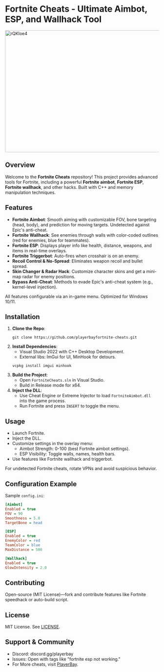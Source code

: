 # Fortnite Cheats - Ultimate Aimbot, ESP, and Wallhack Tool

<img width="711" height="400" alt="rQKIoe4" src="https://github.com/user-attachments/assets/2c67f0b7-1f1e-409b-89e0-5b3b39c4e701" />
  
 
## Overview
Welcome to the **Fortnite Cheats** repository! This project provides advanced tools for Fortnite, including a powerful **Fortnite aimbot**, **Fortnite ESP**, **Fortnite wallhack**, and other hacks. Built with C++ and memory manipulation techniques.


## Features
- **Fortnite Aimbot**: Smooth aiming with customizable FOV, bone targeting (head, body), and prediction for moving targets. Undetected against Epic's anti-cheat.
- **Fortnite Wallhack**: See enemies through walls with color-coded outlines (red for enemies, blue for teammates).
- **Fortnite ESP**: Displays player info like health, distance, weapons, and items in real-time overlays.
- **Fortnite Triggerbot**: Auto-fires when crosshair is on an enemy.
- **Recoil Control & No-Spread**: Eliminates weapon recoil and bullet spread.
- **Skin Changer & Radar Hack**: Customize character skins and get a mini-map radar for enemy positions.
- **Bypass Anti-Cheat**: Methods to evade Epic's anti-cheat system (e.g., kernel-level injection).

All features configurable via an in-game menu. Optimized for Windows 10/11.

## Installation
1. **Clone the Repo**:
   ```
   git clone https://github.com/playerbayfortnite-cheats.git
   ```
2. **Install Dependencies**:
   - Visual Studio 2022 with C++ Desktop Development.
   - External libs: ImGui for UI, MinHook for detours.
   ```
   vcpkg install imgui minhook
   ```
3. **Build the Project**:
   - Open `FortniteCheats.sln` in Visual Studio.
   - Build in Release mode for x64.
4. **Inject the DLL**:
   - Use Cheat Engine or Extreme Injector to load `FortniteAimbot.dll` into the game process.
   - Run Fortnite and press `INSERT` to toggle the menu.


## Usage
- Launch Fortnite.
- Inject the DLL.
- Customize settings in the overlay menu:
  - Aimbot Strength: 0-100 (best Fortnite aimbot settings).
  - ESP Visibility: Toggle walls, names, health bars.
- Use features like Fortnite wallhack and triggerbot.

For undetected Fortnite cheats, rotate VPNs and avoid suspicious behavior.

## Configuration Example
Sample `config.ini`:

```ini
[Aimbot]
Enabled = true
FOV = 90
Smoothness = 5.0
TargetBone = head

[ESP]
Enabled = true
EnemyColor = red
TeamColor = blue
MaxDistance = 500

[Wallhack]
Enabled = true
GlowIntensity = 2.0
```

## Contributing
Open-source (MIT License)—fork and contribute features like Fortnite speedhack or auto-build script.

## License
MIT License. See [LICENSE](LICENSE).

## Support & Community
- Discord: discord.gg/playerbay
- Issues: Open with tags like "fortnite esp not working."
- For More cheats, visit [PlayerBay](https://playerbay.net/).

